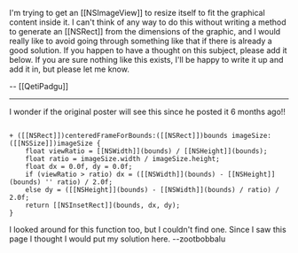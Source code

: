 I'm trying to get an [[NSImageView]] to resize itself to fit the graphical content inside it. I can't think of any way to do this without writing a method to generate an [[NSRect]] from the dimensions of the graphic, and I would really like to avoid going through something like that if there is already a good solution. If you happen to have a thought on this subject, please add it below. If you are sure nothing like this exists, I'll be happy to write it up and add it in, but please let me know.

-- [[QetiPadgu]]

----

I wonder if the original poster will see this since he posted it 6 months ago!!

<code>
+ ([[NSRect]])centeredFrameForBounds:([[NSRect]])bounds imageSize:([[NSSize]])imageSize {
    float viewRatio = [[NSWidth]](bounds) / [[NSHeight]](bounds);
    float ratio = imageSize.width / imageSize.height;
    float dx = 0.0f, dy = 0.0f;
    if (viewRatio > ratio) dx = ([[NSWidth]](bounds) - [[NSHeight]](bounds) '' ratio) / 2.0f;
    else dy = ([[NSHeight]](bounds) - [[NSWidth]](bounds) / ratio) / 2.0f;
    return [[NSInsetRect]](bounds, dx, dy);
}
</code>

I looked around for this function too, but I couldn't find one. Since I saw this page I thought I would put my solution here.  --zootbobbalu